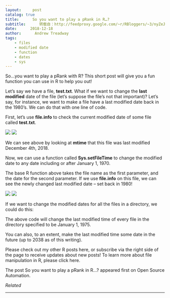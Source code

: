 ```yaml
---
layout:     post
catalog: true
title:      So you want to play a pRank in R…?
subtitle:      转载自：http://feedproxy.google.com/~r/RBloggers/~3/nyZeJoBQESc/
date:      2018-12-18
author:      Andrew Treadway
tags:
    - files
    - modified date
    - function
    - dates
    - sys
---
```


So…you want to play a pRank with R? This short post will give you a fun function you can use in R to help you out!

Let’s say we have a file, **test.txt**. What if we want to change the **last modified** date of the file (let’s suppose the file’s not that important)? Let’s say, for instance, we want to make a file have a last modified date back in the 1980’s. We can do that with one line of code.

First, let’s use **file.info** to check the current modified date of some file called **test.txt**.

![](https://i1.wp.com/theautomatic.net/wp-content/uploads/2018/12/file_info.png?w=640)
![](https://i1.wp.com/theautomatic.net/wp-content/uploads/2018/12/file_info.png?w=640)


We can see above by looking at **mtime** that this file was last modified December 4th, 2018.

Now, we can use a function called **Sys.setFileTime** to change the modified date to any date including or after January 1, 1970.

The base R function above takes the file name as the first parameter, and the date for the second parameter. If we use **file.info** on this file, we can see the newly changed last modified date – set back in 1980!

![](https://i2.wp.com/theautomatic.net/wp-content/uploads/2018/12/sys_setfiletime.png?w=640)
![](https://i2.wp.com/theautomatic.net/wp-content/uploads/2018/12/sys_setfiletime.png?w=640)


If we want to change the modified dates for all the files in a directory, we could do this:

The above code will change the last modified time of every file in the directory specified to be January 1, 1975.

You can also, to an extent, make the last modified time some date in the future (up to 2038 as of this writing).

Please check out my other R posts here, or subscribe via the right side of the page to receive updates about new posts! To learn more about file manipulation in R, please click here.

The post So you want to play a pRank in R…? appeared first on Open Source Automation.


*Related*








---
